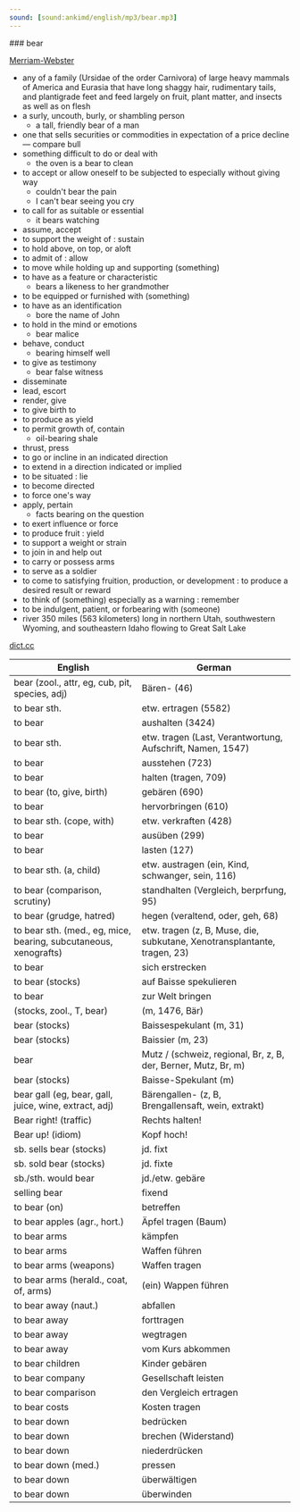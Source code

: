 ```yaml
---
sound: [sound:ankimd/english/mp3/bear.mp3]
---
```


\### bear

[Merriam-Webster](https://www.merriam-webster.com/dictionary/bear)

- any of a family (Ursidae of the order Carnivora) of large heavy mammals of America and Eurasia that have long shaggy hair, rudimentary tails, and plantigrade feet and feed largely on fruit, plant matter, and insects as well as on flesh
- a surly, uncouth, burly, or shambling person
    - a tall, friendly bear of a man
- one that sells securities or commodities in expectation of a price decline — compare bull
- something difficult to do or deal with
    - the oven is a bear to clean
- to accept or allow oneself to be subjected to especially without giving way
    - couldn't bear the pain
    - I can't bear seeing you cry
- to call for as suitable or essential
    - it bears watching
- assume, accept
- to support the weight of : sustain
- to hold above, on top, or aloft
- to admit of : allow
- to move while holding up and supporting (something)
- to have as a feature or characteristic
    - bears a likeness to her grandmother
- to be equipped or furnished with (something)
- to have as an identification
    - bore the name of John
- to hold in the mind or emotions
    - bear malice
- behave, conduct
    - bearing himself well
- to give as testimony
    - bear false witness
- disseminate
- lead, escort
- render, give
- to give birth to
- to produce as yield
- to permit growth of, contain
    - oil-bearing shale
- thrust, press
- to go or incline in an indicated direction
- to extend in a direction indicated or implied
- to be situated : lie
- to become directed
- to force one's way
- apply, pertain
    - facts bearing on the question
- to exert influence or force
- to produce fruit : yield
- to support a weight or strain
- to join in and help out
- to carry or possess arms
- to serve as a soldier
- to come to satisfying fruition, production, or development : to produce a desired result or reward
- to think of (something) especially as a warning : remember
- to be indulgent, patient, or forbearing with (someone)
- river 350 miles (563 kilometers) long in northern Utah, southwestern Wyoming, and southeastern Idaho flowing to Great Salt Lake

[dict.cc](https://www.dict.cc/bear)

| English        | German       |
| -------------- | ------------ |
| bear (zool., attr, eg, cub, pit, species, adj) | Bären- (46) |
| to bear sth. | etw. ertragen (5582) |
| to bear | aushalten (3424) |
| to bear sth. | etw. tragen (Last, Verantwortung, Aufschrift, Namen, 1547) |
| to bear | ausstehen (723) |
| to bear | halten (tragen, 709) |
| to bear (to, give, birth) | gebären (690) |
| to bear | hervorbringen (610) |
| to bear sth. (cope, with) | etw. verkraften (428) |
| to bear | ausüben (299) |
| to bear | lasten (127) |
| to bear sth. (a, child) | etw. austragen (ein, Kind, schwanger, sein, 116) |
| to bear (comparison, scrutiny) | standhalten (Vergleich, berprfung, 95) |
| to bear (grudge, hatred) | hegen (veraltend, oder, geh, 68) |
| to bear sth. (med., eg, mice, bearing, subcutaneous, xenografts) | etw. tragen (z, B, Muse, die, subkutane, Xenotransplantante, tragen, 23) |
| to bear | sich erstrecken |
| to bear (stocks) | auf Baisse spekulieren |
| to bear | zur Welt bringen |
|  (stocks, zool., T, bear) |  (m, 1476, Bär) |
| bear (stocks) | Baissespekulant (m, 31) |
| bear (stocks) | Baissier (m, 23) |
| bear | Mutz / (schweiz, regional, Br, z, B, der, Berner, Mutz, Br, m) |
| bear (stocks) | Baisse-Spekulant (m) |
| bear gall (eg, bear, gall, juice, wine, extract, adj) | Bärengallen- (z, B, Brengallensaft, wein, extrakt) |
| Bear right! (traffic) | Rechts halten! |
| Bear up! (idiom) | Kopf hoch! |
| sb. sells bear (stocks) | jd. fixt |
| sb. sold bear (stocks) | jd. fixte |
| sb./sth. would bear | jd./etw. gebäre |
| selling bear | fixend |
| to bear (on) | betreffen |
| to bear apples (agr., hort.) | Äpfel tragen (Baum) |
| to bear arms | kämpfen |
| to bear arms | Waffen führen |
| to bear arms (weapons) | Waffen tragen |
| to bear arms (herald., coat, of, arms) | (ein) Wappen führen |
| to bear away (naut.) | abfallen |
| to bear away | forttragen |
| to bear away | wegtragen |
| to bear away | vom Kurs abkommen |
| to bear children | Kinder gebären |
| to bear company | Gesellschaft leisten |
| to bear comparison | den Vergleich ertragen |
| to bear costs | Kosten tragen |
| to bear down | bedrücken |
| to bear down | brechen (Widerstand) |
| to bear down | niederdrücken |
| to bear down (med.) | pressen |
| to bear down | überwältigen |
| to bear down | überwinden |
